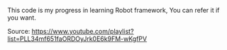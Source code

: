 This code is my progress in learning Robot framework, You can refer it if you want.

Source: https://www.youtube.com/playlist?list=PLL34mf651faORDOyJrk0E6k9FM-wKgfPV
